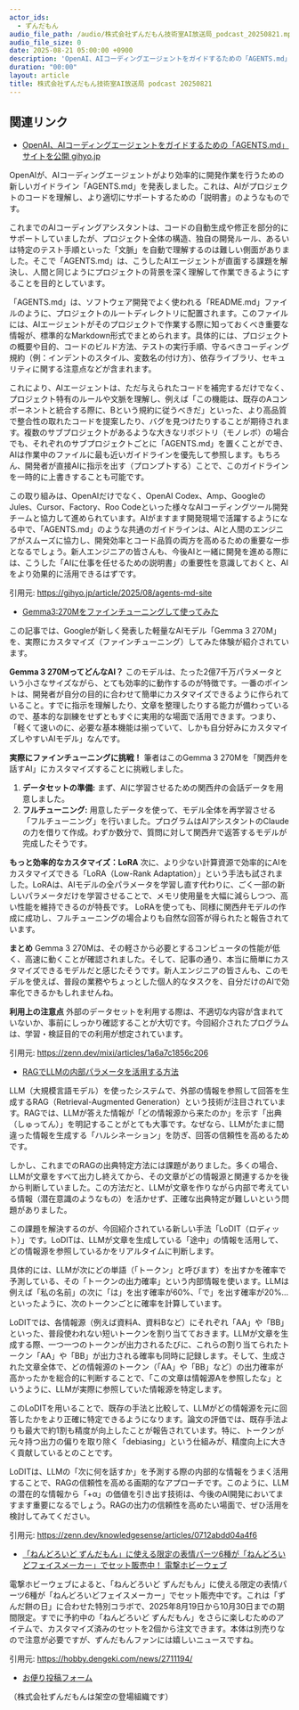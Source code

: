 ```yaml
---
actor_ids:
  - ずんだもん
audio_file_path: /audio/株式会社ずんだもん技術室AI放送局_podcast_20250821.mp3
audio_file_size: 0
date: 2025-08-21 05:00:00 +0900
description: 'OpenAI、AIコーディングエージェントをガイドするための「AGENTS.md」サイトを公開  gihyo.jp、Gemma3:270Mをファインチューニングして使ってみた、RAGでLLMの内部パラメータを活用する方法、「ねんどろいど ずんだもん」に使える限定の表情パーツ6種が「ねんどろいどフェイスメーカー」でセット販売中！  電撃ホビーウェブ'
duration: "00:00"
layout: article
title: 株式会社ずんだもん技術室AI放送局 podcast 20250821
---
```


## 関連リンク


- [OpenAI、AIコーディングエージェントをガイドするための「AGENTS.md」サイトを公開  gihyo.jp](https://gihyo.jp/article/2025/08/agents-md-site)  


OpenAIが、AIコーディングエージェントがより効率的に開発作業を行うための新しいガイドライン「AGENTS.md」を発表しました。これは、AIがプロジェクトのコードを理解し、より適切にサポートするための「説明書」のようなものです。

これまでのAIコーディングアシスタントは、コードの自動生成や修正を部分的にサポートしていましたが、プロジェクト全体の構造、独自の開発ルール、あるいは特定のテスト手順といった「文脈」を自動で理解するのは難しい側面がありました。そこで「AGENTS.md」は、こうしたAIエージェントが直面する課題を解決し、人間と同じようにプロジェクトの背景を深く理解して作業できるようにすることを目的としています。

「AGENTS.md」は、ソフトウェア開発でよく使われる「README.md」ファイルのように、プロジェクトのルートディレクトリに配置されます。このファイルには、AIエージェントがそのプロジェクトで作業する際に知っておくべき重要な情報が、標準的なMarkdown形式でまとめられます。具体的には、プロジェクトの概要や目的、コードのビルド方法、テストの実行手順、守るべきコーディング規約（例：インデントのスタイル、変数名の付け方）、依存ライブラリ、セキュリティに関する注意点などが含まれます。

これにより、AIエージェントは、ただ与えられたコードを補完するだけでなく、プロジェクト特有のルールや文脈を理解し、例えば「この機能は、既存のAコンポーネントと統合する際に、Bという規約に従うべきだ」といった、より高品質で整合性の取れたコードを提案したり、バグを見つけたりすることが期待されます。複数のサブプロジェクトがあるような大きなリポジトリ（モノレポ）の場合でも、それぞれのサブプロジェクトごとに「AGENTS.md」を置くことができ、AIは作業中のファイルに最も近いガイドラインを優先して参照します。もちろん、開発者が直接AIに指示を出す（プロンプトする）ことで、このガイドラインを一時的に上書きすることも可能です。

この取り組みは、OpenAIだけでなく、OpenAI Codex、Amp、GoogleのJules、Cursor、Factory、Roo Codeといった様々なAIコーディングツール開発チームと協力して進められています。AIがますます開発現場で活躍するようになる中で、「AGENTS.md」のような共通のガイドラインは、AIと人間のエンジニアがスムーズに協力し、開発効率とコード品質の両方を高めるための重要な一歩となるでしょう。新人エンジニアの皆さんも、今後AIと一緒に開発を進める際には、こうした「AIに仕事を任せるための説明書」の重要性を意識しておくと、AIをより効果的に活用できるはずです。

引用元: https://gihyo.jp/article/2025/08/agents-md-site


- [Gemma3:270Mをファインチューニングして使ってみた](https://zenn.dev/mixi/articles/1a6a7c1856c206)  


この記事では、Googleが新しく発表した軽量なAIモデル「Gemma 3 270M」を、実際にカスタマイズ（ファインチューニング）してみた体験が紹介されています。

**Gemma 3 270MってどんなAI？**
このモデルは、たった2億7千万パラメータという小さなサイズながら、とても効率的に動作するのが特徴です。一番のポイントは、開発者が自分の目的に合わせて簡単にカスタマイズできるように作られていること。すでに指示を理解したり、文章を整理したりする能力が備わっているので、基本的な訓練をせずともすぐに実用的な場面で活用できます。つまり、「軽くて速いのに、必要な基本機能は揃っていて、しかも自分好みにカスタマイズしやすいAIモデル」なんです。

**実際にファインチューニングに挑戦！**
筆者はこのGemma 3 270Mを「関西弁を話すAI」にカスタマイズすることに挑戦しました。
1.  **データセットの準備:** まず、AIに学習させるための関西弁の会話データを用意しました。
2.  **フルチューニング:** 用意したデータを使って、モデル全体を再学習させる「フルチューニング」を行いました。プログラムはAIアシスタントのClaudeの力を借りて作成。わずか数分で、質問に対して関西弁で返答するモデルが完成したそうです。

**もっと効率的なカスタマイズ：LoRA**
次に、より少ない計算資源で効率的にAIをカスタマイズできる「LoRA（Low-Rank Adaptation）」という手法も試されました。LoRAは、AIモデルの全パラメータを学習し直す代わりに、ごく一部の新しいパラメータだけを学習させることで、メモリ使用量を大幅に減らしつつ、高い性能を維持できるのが特長です。
LoRAを使っても、同様に関西弁モデルの作成に成功し、フルチューニングの場合よりも自然な回答が得られたと報告されています。

**まとめ**
Gemma 3 270Mは、その軽さから必要とするコンピュータの性能が低く、高速に動くことが確認されました。そして、記事の通り、本当に簡単にカスタマイズできるモデルだと感じたそうです。新人エンジニアの皆さんも、このモデルを使えば、普段の業務やちょっとした個人的なタスクを、自分だけのAIで効率化できるかもしれませんね。

**利用上の注意点**
外部のデータセットを利用する際は、不適切な内容が含まれていないか、事前にしっかり確認することが大切です。今回紹介されたプログラムは、学習・検証目的での利用が想定されています。

引用元: https://zenn.dev/mixi/articles/1a6a7c1856c206


- [RAGでLLMの内部パラメータを活用する方法](https://zenn.dev/knowledgesense/articles/0712abdd04a4f6)  


LLM（大規模言語モデル）を使ったシステムで、外部の情報を参照して回答を生成するRAG（Retrieval-Augmented Generation）という技術が注目されています。RAGでは、LLMが答えた情報が「どの情報源から来たのか」を示す「出典（しゅってん）」を明記することがとても大事です。なぜなら、LLMがたまに間違った情報を生成する「ハルシネーション」を防ぎ、回答の信頼性を高めるためです。

しかし、これまでのRAGの出典特定方法には課題がありました。多くの場合、LLMが文章をすべて出力し終えてから、その文章がどの情報源と関連するかを後から判断していました。この方法だと、LLMが文章を作りながら内部で考えている情報（潜在意識のようなもの）を活かせず、正確な出典特定が難しいという問題がありました。

この課題を解決するのが、今回紹介されている新しい手法「LoDIT（ロディット）」です。LoDITは、LLMが文章を生成している「途中」の情報を活用して、どの情報源を参照しているかをリアルタイムに判断します。

具体的には、LLMが次にどの単語（「トークン」と呼びます）を出すかを確率で予測している、その「トークンの出力確率」という内部情報を使います。LLMは例えば「私の名前」の次に「は」を出す確率が60%、「で」を出す確率が20%…といったように、次のトークンごとに確率を計算しています。

LoDITでは、各情報源（例えば資料A、資料Bなど）にそれぞれ「AA」や「BB」といった、普段使われない短いトークンを割り当てておきます。LLMが文章を生成する際、一つ一つのトークンが出力されるたびに、これらの割り当てられたトークン「AA」や「BB」が出力される確率も同時に記録します。そして、生成された文章全体で、どの情報源のトークン（「AA」や「BB」など）の出力確率が高かったかを総合的に判断することで、「この文章は情報源Aを参照したな」というように、LLMが実際に参照していた情報源を特定します。

このLoDITを用いることで、既存の手法と比較して、LLMがどの情報源を元に回答したかをより正確に特定できるようになります。論文の評価では、既存手法よりも最大で約1割も精度が向上したことが報告されています。特に、トークンが元々持つ出力の偏りを取り除く「debiasing」という仕組みが、精度向上に大きく貢献しているとのことです。

LoDITは、LLMの「次に何を話すか」を予測する際の内部的な情報をうまく活用することで、RAGの信頼性を高める画期的なアプローチです。このように、LLMの潜在的な情報から「+α」の価値を引き出す技術は、今後のAI開発においてますます重要になるでしょう。RAGの出力の信頼性を高めたい場面で、ぜひ活用を検討してみてください。

引用元: https://zenn.dev/knowledgesense/articles/0712abdd04a4f6


- [「ねんどろいど ずんだもん」に使える限定の表情パーツ6種が「ねんどろいどフェイスメーカー」でセット販売中！  電撃ホビーウェブ](https://hobby.dengeki.com/news/2711194/)  


電撃ホビーウェブによると、「ねんどろいど ずんだもん」に使える限定の表情パーツ6種が「ねんどろいどフェイスメーカー」でセット販売中です。これは「ずんだ餅の日」に合わせた特別コラボで、2025年8月19日から10月30日までの期間限定。すでに予約中の「ねんどろいど ずんだもん」をさらに楽しむためのアイテムで、カスタマイズ済みのセットを2個から注文できます。本体は別売りなので注意が必要ですが、ずんだもんファンには嬉しいニュースですね。

引用元: https://hobby.dengeki.com/news/2711194/



- [お便り投稿フォーム](https://forms.gle/ffg4JTfqdiqK62qf9)

（株式会社ずんだもんは架空の登場組織です）
